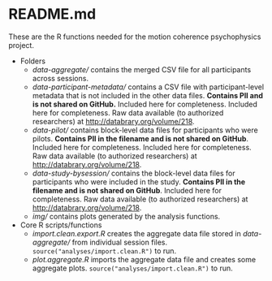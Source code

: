 # README.md

These are the R functions needed for the motion coherence psychophysics project.

- Folders
    - *data-aggregate/* contains the merged CSV file for all participants across sessions.
    - *data-participant-metadata/* contains a CSV file with participant-level metadata that is not included in the other data files. **Contains PII and is not shared on GitHub.** Included here for completeness. Included here for completeness. Raw data available (to authorized researchers) at <http://databrary.org/volume/218>.
    - *data-pilot/* contains block-level data files for participants who were pilots. **Contains PII in the filename and is not shared on GitHub**. Included here for completeness. Included here for completeness. Raw data available (to authorized researchers) at <http://databrary.org/volume/218>.
    - *data-study-bysession/* contains the block-level data files for participants who were included in the study. **Contains PII in the filename and is not shared on GitHub**. Included here for completeness. Raw data available (to authorized researchers) at <http://databrary.org/volume/218>.
    - *img/* contains plots generated by the analysis functions.
- Core R scripts/functions
    - *import.clean.export.R* creates the aggregate data file stored in *data-aggregate/* from individual session files. `source("analyses/import.clean.R")` to run.
    - *plot.aggregate.R* imports the aggregate data file and creates some aggregate plots. `source("analyses/import.clean.R")` to run.
